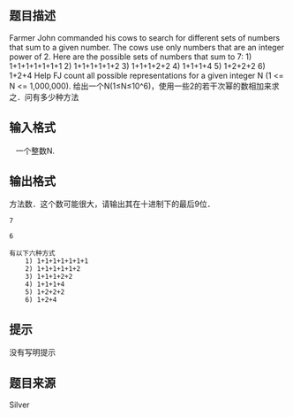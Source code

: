 


## 题目描述
Farmer John commanded his cows to search for different sets of numbers that sum to a given number. The cows use only numbers that are an integer power of 2. Here are the possible sets of numbers that sum to 7: 1) 1+1+1+1+1+1+1 2) 1+1+1+1+1+2 3) 1+1+1+2+2 4) 1+1+1+4 5) 1+2+2+2 6) 1+2+4 Help FJ count all possible representations for a given integer N (1 <= N <= 1,000,000). 
给出一个N(1≤N≤10^6)，使用一些2的若干次幂的数相加来求之．问有多少种方法
## 输入格式
   一个整数N.
## 输出格式
方法数．这个数可能很大，请输出其在十进制下的最后9位．

```input1
7

```
```output1
6

有以下六种方式
    1) 1+1+1+1+1+1+1
    2) 1+1+1+1+1+2
    3) 1+1+1+2+2
    4) 1+1+1+4
    5) 1+2+2+2
    6) 1+2+4
```

## 提示
没有写明提示
## 题目来源
Silver


